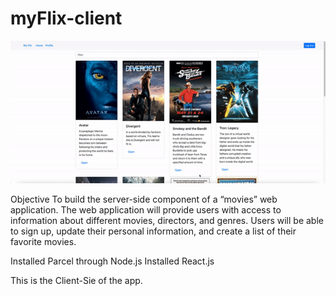 # myFlix-client

![myFlix-client](./src/img/myFlix.gif)

Objective
To build the server-side component of a “movies” web application. The web
application will provide users with access to information about different
movies, directors, and genres. Users will be able to sign up, update their
personal information, and create a list of their favorite movies.

Installed Parcel through Node.js
Installed React.js

This is the Client-Sie of the app.
